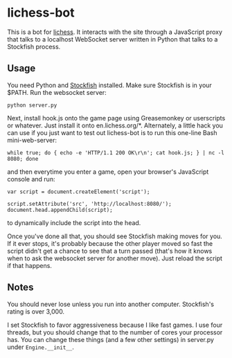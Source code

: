 # lichess-bot

This is a bot for [lichess](http://lichess.org). It interacts with the site
through a JavaScript proxy that talks to a localhost WebSocket server written
in Python that talks to a Stockfish process.

## Usage

You need Python and [Stockfish](http://Stockfishchess.org/) installed.
Make sure Stockfish is in your $PATH. Run the websocket server:

    python server.py

Next, install hook.js onto the game page using Greasemonkey or userscripts or
whatever. Just install it onto en.lichess.org/*. Alternately, a little
hack you can use if you just want to test out lichess-bot is to run this
one-line Bash mini-web-server:

    while true; do { echo -e 'HTTP/1.1 200 OK\r\n'; cat hook.js; } | nc -l 8080; done

and then everytime you enter a game, open your browser's JavaScript
console and run:

    var script = document.createElement('script');

    script.setAttribute('src', 'http://localhost:8080/');
    document.head.appendChild(script);

to dynamically include the script into the head.

Once you've done all that, you should see Stockfish making moves for you. If it
ever stops, it's probably because the other player moved so fast the script
didn't get a chance to see that a turn passed (that's how it knows when to ask
the websocket server for another move). Just reload the script if that happens.

## Notes

You should never lose unless you run into another computer. Stockfish's rating
is over 3,000.

<div>
I set Stockfish to favor aggressiveness because I like fast games. I use four
threads, but you should change that to the number of cores your processor has.
You can change these things (and a few other settings) in server.py under
<code>Engine.__init__</code>.
</div>
